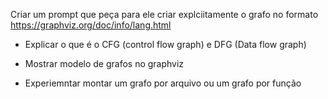 Criar um prompt que peça para ele criar explciitamente o grafo no formato https://graphviz.org/doc/info/lang.html

- Explicar o que é o CFG (control flow graph) e DFG (Data flow graph)
- Mostrar modelo de grafos no graphviz

- Experiemntar montar um grafo por arquivo ou um grafo por função
